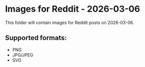 # Images for Reddit - 2026-03-06

This folder will contain images for Reddit posts on 2026-03-06.

## Supported formats:
- PNG
- JPG/JPEG
- SVG
